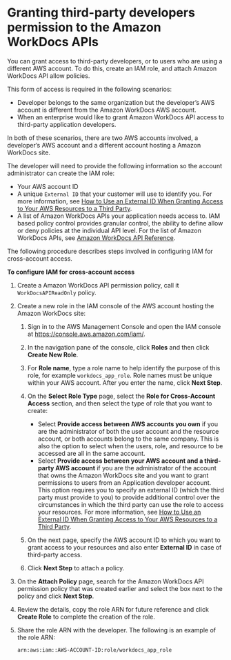 # Granting third\-party developers permission to the Amazon WorkDocs APIs<a name="wd-iam-crossacct"></a>

You can grant access to third\-party developers, or to users who are using a different AWS account\. To do this, create an IAM role, and attach Amazon WorkDocs API allow policies\.

This form of access is required in the following scenarios:
+ Developer belongs to the same organization but the developer’s AWS account is different from the Amazon WorkDocs AWS account\. 
+ When an enterprise would like to grant Amazon WorkDocs API access to third\-party application developers\.

In both of these scenarios, there are two AWS accounts involved, a developer’s AWS account and a different account hosting a Amazon WorkDocs site\.

The developer will need to provide the following information so the account administrator can create the IAM role:
+ Your AWS account ID
+ A unique `External ID` that your customer will use to identify you\. For more information, see [How to Use an External ID When Granting Access to Your AWS Resources to a Third Party](url-iam-user;id_roles_create_for-user_externalid.html)\.
+ A list of Amazon WorkDocs APIs your application needs access to\. IAM based policy control provides granular control, the ability to define allow or deny policies at the individual API level\. For the list of Amazon WorkDocs APIs, see [Amazon WorkDocs API Reference](https://docs.aws.amazon.com/workdocs/latest/APIReference/)\.

The following procedure describes steps involved in configuring IAM for cross\-account access\.

**To configure IAM for cross\-account access**

1. Create a Amazon WorkDocs API permission policy, call it `WorkDocsAPIReadOnly` policy\.

1. Create a new role in the IAM console of the AWS account hosting the Amazon WorkDocs site:

   1. Sign in to the AWS Management Console and open the IAM console at [https://console\.aws\.amazon\.com/iam/](https://console.aws.amazon.com/iam/)\.

   1. In the navigation pane of the console, click **Roles** and then click **Create New Role**\.

   1. For **Role name**, type a role name to help identify the purpose of this role, for example `workdocs_app_role`\. Role names must be unique within your AWS account\. After you enter the name, click **Next Step**\.

   1. On the **Select Role Type** page, select the **Role for Cross\-Account Access** section, and then select the type of role that you want to create:
      + Select **Provide access between AWS accounts you own** if you are the administrator of both the user account and the resource account, or both accounts belong to the same company\. This is also the option to select when the users, role, and resource to be accessed are all in the same account\.
      + Select **Provide access between your AWS account and a third\-party AWS account** if you are the administrator of the account that owns the Amazon WorkDocs site and you want to grant permissions to users from an Application developer account\. This option requires you to specify an external ID \(which the third party must provide to you\) to provide additional control over the circumstances in which the third party can use the role to access your resources\. For more information, see [How to Use an External ID When Granting Access to Your AWS Resources to a Third Party](url-iam-user;id_roles_create_for-user_externalid.html)\.

   1. On the next page, specify the AWS account ID to which you want to grant access to your resources and also enter **External ID** in case of third\-party access\.

   1. Click **Next Step** to attach a policy\.

1. On the **Attach Policy** page, search for the Amazon WorkDocs API permission policy that was created earlier and select the box next to the policy and click **Next Step**\.

1. Review the details, copy the role ARN for future reference and click **Create Role** to complete the creation of the role\.

1. Share the role ARN with the developer\. The following is an example of the role ARN:

   ```
   arn:aws:iam::AWS-ACCOUNT-ID:role/workdocs_app_role
   ```